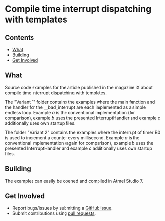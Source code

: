 # Compile time interrupt dispatching with templates

## Contents

- [What](#what)
- [Building](#building)
- [Get Involved](#getinvolved)

## What

Source code examples for the article published in the magazine iX about compile time interrupt dispatching with templates.

The "Variant 1" folder contains the examples where the main function and the handler for the __bad_interrupt are each implemented as a simple endless loop. Example *a* is the conventional implementation (for comparison), example *b* uses the presented InterruptHandler and example *c* additionally uses own startup files.

The folder "Variant 2" contains the examples where the interrupt of timer B0 is used to increment a counter every millisecond. Example *a* is the conventional implementation (again for comparison), example *b* uses the presented InterruptHandler and example *c* additionally uses own startup files.

## Building

The examples can easily be opened and compiled in Atmel Studio 7.

## Get Involved
+ Report bugs/issues by submitting a [GitHub issue](https://github.com/Fraunhofer-IIS-ARC-WST/compile-time-interrupt-dispatching-with-templates/issues).
+ Submit contributions using [pull requests](https://github.com/Fraunhofer-IIS-ARC-WST/compile-time-interrupt-dispatching-with-templates/pulls).